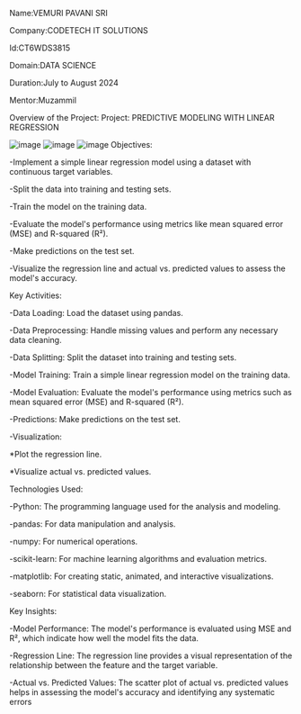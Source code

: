 Name:VEMURI PAVANI SRI

Company:CODETECH IT SOLUTIONS

Id:CT6WDS3815

Domain:DATA SCIENCE

Duration:July to August 2024

Mentor:Muzammil

Overview of the Project: Project: PREDICTIVE MODELING WITH LINEAR REGRESSION

![image](https://github.com/user-attachments/assets/f30228d9-6e96-406d-963e-ed49dcbf8fb6)
![image](https://github.com/user-attachments/assets/8f2dca87-aab4-4547-893e-47bcc2eea517)
![image](https://github.com/user-attachments/assets/b0f62e1c-88e0-4aaf-9f41-94a5f23a84be)
Objectives:

  -Implement a simple linear regression model using a dataset with continuous target variables. 
  
  -Split the data into training and testing sets.
  
  -Train the model on the training data.
  
  -Evaluate the model's performance using metrics like mean squared error (MSE) and R-squared (R²).
  
  -Make predictions on the test set.
  
  -Visualize the regression line and actual vs. predicted values to assess the model's accuracy.
  
  
Key Activities:

  -Data Loading: Load the dataset using pandas.
  
  -Data Preprocessing: Handle missing values and perform any necessary data cleaning.
  
  -Data Splitting: Split the dataset into training and testing sets.
  
  -Model Training: Train a simple linear regression model on the training data.
  
  -Model Evaluation: Evaluate the model's performance using metrics such as mean squared error (MSE) and R-squared (R²).
  
  -Predictions: Make predictions on the test set.
  
  -Visualization:
  
   *Plot the regression line.
   
   *Visualize actual vs. predicted values.
   
  
Technologies Used:

  -Python: The programming language used for the analysis and modeling.
  
  -pandas: For data manipulation and analysis.
  
  -numpy: For numerical operations.
  
  -scikit-learn: For machine learning algorithms and evaluation metrics.
  
  -matplotlib: For creating static, animated, and interactive visualizations.
  
  -seaborn: For statistical data visualization.
  
  
Key Insights:

  -Model Performance: The model's performance is evaluated using MSE and R², which indicate how well the model fits the data.
  
  -Regression Line: The regression line provides a visual representation of the relationship between the feature and the target variable.
  
  -Actual vs. Predicted Values: The scatter plot of actual vs. predicted values helps in assessing the model's accuracy and identifying any systematic errors
